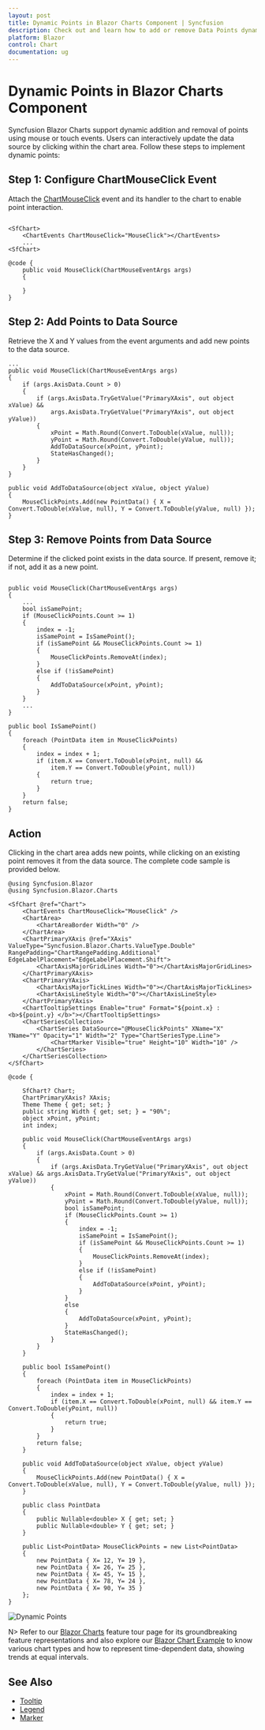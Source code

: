 ```yaml
---
layout: post
title: Dynamic Points in Blazor Charts Component | Syncfusion
description: Check out and learn how to add or remove Data Points dynamically in Syncfusion Blazor Charts component.
platform: Blazor
control: Chart
documentation: ug
---
```


# Dynamic Points in Blazor Charts Component

Syncfusion Blazor Charts support dynamic addition and removal of points using mouse or touch events. Users can interactively update the data source by clicking within the chart area. Follow these steps to implement dynamic points:

## Step 1: Configure ChartMouseClick Event

Attach the [ChartMouseClick](https://help.syncfusion.com/cr/blazor/Syncfusion.Blazor.Charts.ChartEvents.html#Syncfusion_Blazor_Charts_ChartEvents_ChartMouseClick) event and its handler to the chart to enable point interaction.

```cshtml

<SfChart>
    <ChartEvents ChartMouseClick="MouseClick"></ChartEvents>
    ...
<SfChart>

@code {
    public void MouseClick(ChartMouseEventArgs args)
    {
    
    }
}

```

## Step 2: Add Points to Data Source

Retrieve the X and Y values from the event arguments and add new points to the data source.

```cshtml
...
public void MouseClick(ChartMouseEventArgs args)
{
    if (args.AxisData.Count > 0)
    {
        if (args.AxisData.TryGetValue("PrimaryXAxis", out object xValue) &&
            args.AxisData.TryGetValue("PrimaryYAxis", out object yValue))
        {
            xPoint = Math.Round(Convert.ToDouble(xValue, null));
            yPoint = Math.Round(Convert.ToDouble(yValue, null));
            AddToDataSource(xPoint, yPoint);
            StateHasChanged();
        }
    }
}

public void AddToDataSource(object xValue, object yValue)
{
    MouseClickPoints.Add(new PointData() { X = Convert.ToDouble(xValue, null), Y = Convert.ToDouble(yValue, null) });
}

```

## Step 3: Remove Points from Data Source

Determine if the clicked point exists in the data source. If present, remove it; if not, add it as a new point.

```cshtml

public void MouseClick(ChartMouseEventArgs args)
{
    ...
    bool isSamePoint;
    if (MouseClickPoints.Count >= 1)
    {
        index = -1;
        isSamePoint = IsSamePoint();
        if (isSamePoint && MouseClickPoints.Count >= 1)
        {
            MouseClickPoints.RemoveAt(index);
        }
        else if (!isSamePoint)
        {
            AddToDataSource(xPoint, yPoint);
        }
    }
    ...
}

public bool IsSamePoint()
{
    foreach (PointData item in MouseClickPoints)
    {
        index = index + 1;
        if (item.X == Convert.ToDouble(xPoint, null) &&
            item.Y == Convert.ToDouble(yPoint, null))
        {
            return true;
        }
    }
    return false;
}

```

## Action

Clicking in the chart area adds new points, while clicking on an existing point removes it from the data source. The complete code sample is provided below.

``` cshtml
@using Syncfusion.Blazor
@using Syncfusion.Blazor.Charts

<SfChart @ref="Chart">
    <ChartEvents ChartMouseClick="MouseClick" />
    <ChartArea>
        <ChartAreaBorder Width="0" />
    </ChartArea>
    <ChartPrimaryXAxis @ref="XAxis" ValueType="Syncfusion.Blazor.Charts.ValueType.Double" RangePadding="ChartRangePadding.Additional" EdgeLabelPlacement="EdgeLabelPlacement.Shift">
        <ChartAxisMajorGridLines Width="0"></ChartAxisMajorGridLines>
    </ChartPrimaryXAxis>
    <ChartPrimaryYAxis>
        <ChartAxisMajorTickLines Width="0"></ChartAxisMajorTickLines>
        <ChartAxisLineStyle Width="0"></ChartAxisLineStyle>
    </ChartPrimaryYAxis>
    <ChartTooltipSettings Enable="true" Format="${point.x} : <b>${point.y} </b>"></ChartTooltipSettings>
    <ChartSeriesCollection>
        <ChartSeries DataSource="@MouseClickPoints" XName="X" YName="Y" Opacity="1" Width="2" Type="ChartSeriesType.Line">
            <ChartMarker Visible="true" Height="10" Width="10" />
        </ChartSeries>
    </ChartSeriesCollection>
</SfChart>

@code {

    SfChart? Chart;
    ChartPrimaryXAxis? XAxis;
    Theme Theme { get; set; }
    public string Width { get; set; } = "90%";
    object xPoint, yPoint;
    int index;
     
    public void MouseClick(ChartMouseEventArgs args)
    {
        if (args.AxisData.Count > 0)
        {
            if (args.AxisData.TryGetValue("PrimaryXAxis", out object xValue) && args.AxisData.TryGetValue("PrimaryYAxis", out object yValue))
            {
                xPoint = Math.Round(Convert.ToDouble(xValue, null));
                yPoint = Math.Round(Convert.ToDouble(yValue, null));
                bool isSamePoint;
                if (MouseClickPoints.Count >= 1)
                {
                    index = -1;
                    isSamePoint = IsSamePoint();
                    if (isSamePoint && MouseClickPoints.Count >= 1)
                    {
                        MouseClickPoints.RemoveAt(index);
                    }
                    else if (!isSamePoint)
                    {
                        AddToDataSource(xPoint, yPoint);
                    }
                }
                else
                {
                    AddToDataSource(xPoint, yPoint);
                }
                StateHasChanged();
            }
        }
    }

    public bool IsSamePoint()
    {
        foreach (PointData item in MouseClickPoints)
        {
            index = index + 1;
            if (item.X == Convert.ToDouble(xPoint, null) && item.Y == Convert.ToDouble(yPoint, null))
            {
                return true;
            }
        }
        return false;
    }

    public void AddToDataSource(object xValue, object yValue)
    {
        MouseClickPoints.Add(new PointData() { X = Convert.ToDouble(xValue, null), Y = Convert.ToDouble(yValue, null) });
    }

    public class PointData
    {
        public Nullable<double> X { get; set; }
        public Nullable<double> Y { get; set; }
    }
    
    public List<PointData> MouseClickPoints = new List<PointData>
    {
        new PointData { X= 12, Y= 19 },
        new PointData { X= 26, Y= 25 },
        new PointData { X= 45, Y= 15 },
        new PointData { X= 78, Y= 24 },
        new PointData { X= 90, Y= 35 }
    };
}

```

![Dynamic Points](../images/dynamic-points.gif)

N> Refer to our [Blazor Charts](https://www.syncfusion.com/blazor-components/blazor-charts) feature tour page for its groundbreaking feature representations and also explore our [Blazor Chart Example](https://blazor.syncfusion.com/demos/chart/line?theme=bootstrap4) to know various chart types and how to represent time-dependent data, showing trends at equal intervals.

## See Also

* [Tooltip](./tool-tip)
* [Legend](./legend)
* [Marker](./data-markers)

